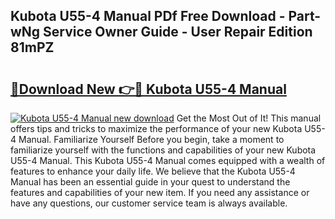 ## Kubota U55-4 Manual PDf Free Download - Part-wNg Service Owner Guide - User Repair Edition 81mPZ

# <h2><a href="http://bc90933.oget.top/?id=Kubota+U55-4+Manual">🔗Download New 👉🔴 Kubota U55-4 Manual</a></h2>

[![Kubota U55-4 Manual new download](https://i.imgur.com/5g1atiW.png)](http://bc90933.oget.top/?id=Kubota+U55-4+Manual)
Get the Most Out of It! This manual offers tips and tricks to maximize the performance of your new Kubota U55-4 Manual. Familiarize Yourself Before you begin, take a moment to familiarize yourself with the functions and capabilities of your new Kubota U55-4 Manual. This Kubota U55-4 Manual comes equipped with a wealth of features to enhance your daily life. We believe that the Kubota U55-4 Manual has been an essential guide in your quest to understand the features and capabilities of your new item. If you need any assistance or have any questions, our customer service team is always available.
